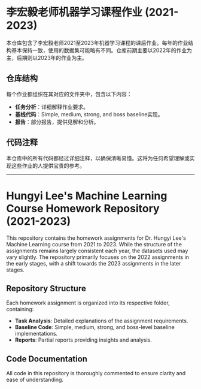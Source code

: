 # 李宏毅老师机器学习课程作业 (2021-2023)

本仓库包含了李宏毅老师2021至2023年机器学习课程的课后作业。每年的作业结构基本保持一致，使用的数据集可能略有不同。仓库前期主要以2022年的作业为主，后期则以2023年的作业为主。

## 仓库结构

每个作业都组织在其对应的文件夹中，包含以下内容：

- **任务分析**：详细解释作业要求。
- **基线代码**：Simple, medium, strong, and boss baseline实现。
- **报告**：部分报告，提供见解和分析。

## 代码注释

本仓库中的所有代码都经过详细注释，以确保清晰易懂。这将为任何希望理解或实现这些作业的人提供宝贵的参考。

-------

# Hungyi Lee's Machine Learning Course Homework Repository (2021-2023)

This repository contains the homework assignments for Dr. Hungyi Lee's  Machine Learning course from 2021 to 2023. While the structure of the  assignments remains largely consistent each year, the datasets used may  vary slightly. The repository primarily focuses on the 2022 assignments  in the early stages, with a shift towards the 2023 assignments in the  later stages.

## Repository Structure

Each homework assignment is organized into its respective folder, containing:

- **Task Analysis**: Detailed explanations of the assignment requirements.
- **Baseline Code**: Simple, medium, strong, and boss-level baseline implementations.
- **Reports**: Partial reports providing insights and analysis.

## Code Documentation

All code in this repository is thoroughly commented to ensure clarity and  ease of understanding. 